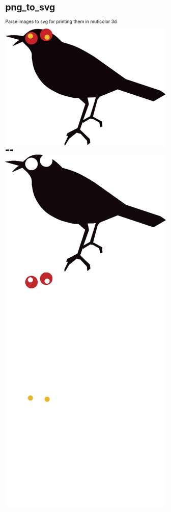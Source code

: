# png_to_svg
Parse images to svg for printing them in muticolor 3d

![original](https://github.com/omer-re/png_to_svg/blob/main/logo.png)  ➡️➡️ ![1](https://github.com/omer-re/png_to_svg/blob/main/png_results/logo_(18%2C%207%2C%2010).png)  ![2](https://github.com/omer-re/png_to_svg/blob/main/png_results/logo_(191%2C%2041%2C%2043).png) ![3](https://github.com/omer-re/png_to_svg/blob/main/png_results/logo_(234%2C%20180%2C%2046).png) 
